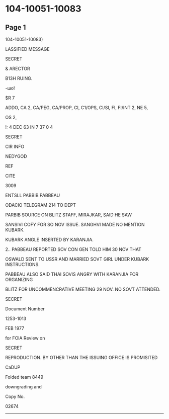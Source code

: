 # 104-10051-10083

## Page 1

104-10051-10083)

LASSIFIED MESSAGE

SECRET

& ARECTOR

B13H RUING.

-шо!

$R 7

ADDO, CA 2, CA/PEG, CA/PROP, CI, C1/OPS, CI/SI, FI, FI/INT 2, NE 5,

OS 2,

!: 4 DEC 63 IN 7 37 0 4

SEGRET

CIR INFO

NEDYGOD

REF

CITE

3009

ENTSLL PABBIB PABBEAU

ODACIO TELEGRAM 214 TO DEPT

PARBIB SOURCE ON BLITZ STAFF, MIRAJKAR, SAID HE SAW

SANSIVI COFY FOR SO NOV ISSUE. SANGHVI MADE NO MENTION KUBARK.

KUBARK ANGLE INSERTED BY KARANJIA.

2.. PABBEAU REPORTED SOV CON GEN TOLD HIM 30 NOV THAT

OSWALD SENT TO USSR AND MARRIED SOVT GIRL UNDER KUBARK INSTRUCTIONS.

PABBEAU ALSO SAID THAI SOVIS ANGRY WITH KARANJIA FOR ORGANIZING

BLITZ FOR UNCOMMENCRATIVE MEETING 29 NOV. NO SOVT ATTENDED.

SECRET

Document Number

1253-1013

FEB 1977

for FOlA Review on

SECRET

REPRODUCTION. BY OTHER THAN THE ISSUING OFFICE IS PROMISITED

CaDUP

Folded team 8449

downgrading and

Copy No.

02674

---


